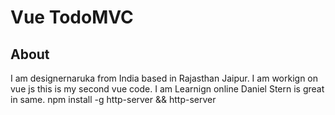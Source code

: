 # Vue TodoMVC

## About
I am designernaruka from India based in Rajasthan Jaipur.
I am workign on vue js this is my second vue code.
I am Learnign online Daniel Stern is great in same.
npm install -g http-server && http-server

